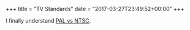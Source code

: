 +++
title = "TV Standards"
date = "2017-03-27T23:49:52+00:00"
+++

I finally understand <a href="https://www.youtube.com/watch?v=3GJUM6pCpew">PAL vs NTSC</a>.
			